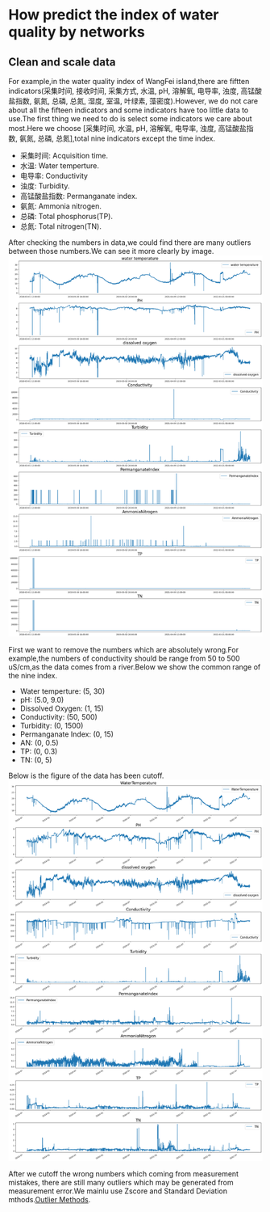 # How predict the index of water quality by networks

## Clean and scale data
For example,in the water quality index of WangFei island,there are fiftten indicators(采集时间, 接收时间, 采集方式, 水温, pH, 溶解氧, 电导率, 浊度, 高锰酸盐指数, 氨氮, 总磷, 总氮, 湿度, 室温, 叶绿素, 藻密度).However, we do not care about all the fifteen indicators and some indicators have too little data to use.The first thing we need to do is select some indicators we care about most.Here we choose [采集时间, 水温, pH, 溶解氧, 电导率, 浊度, 高锰酸盐指数, 氨氮, 总磷, 总氮],total nine indicators except the time index.
* 采集时间: Acquisition time.
* 水温: Water temperture.
* 电导率: Conductivity
* 浊度: Turbidity.
* 高锰酸盐指数: Permanganate index.
* 氨氮: Ammonia nitrogen.
* 总磷: Total phosphorus(TP).
* 总氮: Total nitrogen(TN).

After checking the numbers in data,we could find there are many outliers between those numbers.We can see it more clearly by image.
![Original Data](/images/origional.png "Original Data")

First we want to remove the numbers which are absolutely wrong.For example,the numbers of conductivity should be range from 50 to 500 uS/cm,as the data comes from a river.Below we show the common range of the nine index.
* Water temperture: (5, 30)
* pH: (5.0, 9.0)
* Dissolved Oxygen: (1, 15)
* Conductivity: (50, 500)
* Turbidity: (0, 1500)
* Permanganate Index: (0, 15)
* AN: (0, 0.5)
* TP: (0, 0.3)
* TN: (0, 5)

Below is the figure of the data has been cutoff.
![Cutoff Data](/images/cutoff.png "Cutoff Data")

After we cutoff the wrong numbers which coming from measurement mistakes, there are still many outliers which may be generated from measurement error.We mainlu use Zscore and Standard Deviation mthods.[Outlier Methods](https://towardsdatascience.com/outlier-detection-part1-821d714524c#:~:text=For%20example%2C%20a%20z%2Dscore,similar%20to%20standard%20deviation%20method.).


